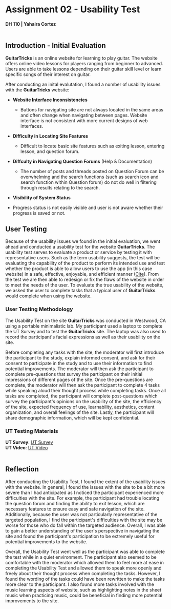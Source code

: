 # Assignment 02 - Usability Test

#### DH 110 | Yahaira Cortez <br><br>

## Introduction - Initial Evaluation
<b>GuitarTricks</b> is an online website for learning to play guitar. The website offers online video lessons for players ranging from beginner to advanced. Users are able to take lessons depending on their guitar skill level or learn specific songs of their interest on guitar. 

After conducting an inital evalutation, I found a number of usability issues with the <b>GuitarTricks</b> website:
- <b>Website Interface Inconsistencies</b>
  - Buttons for navigating site are not always located in the same areas and often change when navigating between pages. Website interface is not consistent with more current designs of web interfaces. 

 - <b>Difficulty in Locating Site Features</b> <br>
   - Difficult to locate basic site features such as exiting lesson, entering lesson, and question forum. 
 - <b>Diffculty in Navigating Question Forums</b> (Help & Documentation) <br>
   - The number of posts and threads posted on Question Forum can be overwhelming and the search functions (such as search icon and search function within Question forum) do not do well in filtering through results relating to the search. 
 - <b>Visibility of System Status</b> <br>
  - Progress status is not easily visible and user is not aware whether their progress is saved or not. 


## User Testing
Because of the usability issues we found in the initial evaluation, we went ahead and conducted a usability test for the website <b>GuitarTricks</b>. The usability test serves to evaluate a product or service by testing it with representative users. Such as the term usability suggests, the test will be evaluating the capability of the product to perform its intended use and test whether the product is able to allow users to use the app (in this case website) in a safe, effective, enjoyable, and efficient manner (<a href="https://www.nngroup.com/articles/usability-101-introduction-to-usability/" target="_blank">Cite</a>). From the test we are then able to redesign or fix the flaws of the website in order to meet the needs of the user. To evaluate the true usability of the website, we asked the user to complete tasks that a typical user of <b>GuitarTricks</b> would complete when using the website.

### User Testing Methodology
The Usability Test on the site <b>GuitarTricks</b> was conducted in Westwood, CA using a portable minimalistic lab. My participant used a laptop to complete the UT Survey and to test the <b>GuitarTricks</b> site. The laptop was also used to record the participant's facial expressions as well as their usability on the site. <br>

Before completing any tasks with the site, the moderator will first introduce the participant to the study, explain informed consent, and ask for their consent to participate in the study and to use their information to find potential improvements. The moderator will then ask the participant to complete pre-questions that survey the participant on their initial impressions of different pages of the site. Once the pre-questions are complete, the moderator will then ask the participant to complete 4 tasks while speaking aloud their thought process while completing tasks. Once all tasks are completed, the participant will complete post-questions which survey the participant's opinions on the usability of the site, the efficiency of the site, expected frequency of use, learnability, aesthetics, content organization, and overall feelings of the site. Lastly, the participant will share demographic information, which will be kept confidential. 

### UT Testing Materials
<b>UT Survey</b>: <a href="https://forms.gle/YARwtsbDFNsZduvU6" target="_blank">UT Survey</a><br>
<b>UT Video</b>: <a href="https://www.dropbox.com/s/861w5hqxviyjiyn/DH110-A02-UsabilityTest%20.mp4?dl=0" target="_blank">UT Video</a><br><br>

## Reflection
After conducting the Usability Test, I found the extent of the usability issues with the website. In general, I found the issues with the site to be a bit more severe than I had anticipated as I noticed the participant experienced more difficulties with the site. For example, the participant had trouble locating the question forum and finding the ability to exit lesson, which are necessary features to ensure easy and safe navigation of the site. Additionally, because the user was not particularly representative of the targeted population, I find the participant's difficulties with the site may be worse for those who do fall within the targeted audience. Overall, I was able to gain a better understanding of the user's perspective in navigating the site and found the participant's participation to be extremely useful for potential improvements to the website. <br>

Overall, the Usability Test went well as the participant was able to complete the test while in a quiet environment. The participant also seemed to be comfortable with the moderator which allowed them to feel more at ease in completing the Usability Test and allowed them to speak more openly and freely about their thought process when completing the tasks. However, I found the wording of the tasks could have been rewritten to make the tasks more clear to the participant. I also found more tasks involved with the music learning aspects of website, such as highlighting notes in the sheet music when practicing music, could be beneficial in finding more potential improvements to the site. 



